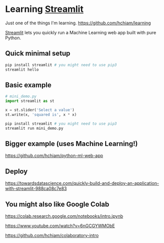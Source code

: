 # Learning [Streamlit](https://github.com/streamlit/streamlit)

Just one of the things I'm learning. <https://github.com/hchiam/learning>

[Streamlit](https://github.com/streamlit/streamlit) lets you quickly run a Machine Learning web app built with pure Python.

## Quick minimal setup

```bash
pip install streamlit # you might need to use pip3
streamlit hello
```

## Basic example

```python
# mini_demo.py
import streamlit as st

x = st.slider('Select a value')
st.write(x, 'squared is', x * x)
```

```bash
pip install streamlit # you might need to use pip3
streamlit run mini_demo.py
```

## Bigger example (uses Machine Learning!)

<https://github.com/hchiam/python-ml-web-app>

## Deploy

<https://towardsdatascience.com/quickly-build-and-deploy-an-application-with-streamlit-988ca08c7e83>

## You might also like Google Colab

<https://colab.research.google.com/notebooks/intro.ipynb>

<https://www.youtube.com/watch?v=6nGCGYWMObE>

<https://github.com/hchiam/colaboratory-intro>
